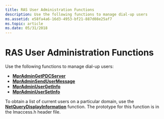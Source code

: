 ```yaml
---
title: RAS User Administration Functions
description: Use the following functions to manage dial-up users
ms.assetid: e58fa4a6-16d3-4953-bf21-887d08e25af7
ms.topic: article
ms.date: 05/31/2018
---
```


# RAS User Administration Functions

Use the following functions to manage dial-up users:

-   [**MprAdminGetPDCServer**](/windows/desktop/api/Mprapi/nf-mprapi-mpradmingetpdcserver)
-   [**MprAdminSendUserMessage**](/windows/desktop/api/Mprapi/nf-mprapi-mpradminsendusermessage)
-   [**MprAdminUserGetInfo**](/windows/desktop/api/Mprapi/nf-mprapi-mpradminusergetinfo)
-   [**MprAdminUserSetInfo**](/windows/desktop/api/Mprapi/nf-mprapi-mpradminusersetinfo)

To obtain a list of current users on a particular domain, use the [**NetQueryDisplayInformation**](https://msdn.microsoft.com/library/Aa370610(v=VS.85).aspx) function. The prototype for this function is in the lmaccess.h header file.

 

 





